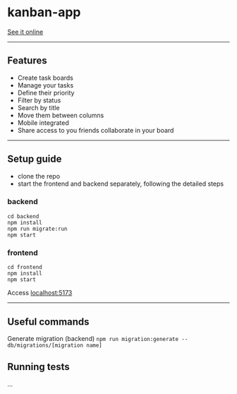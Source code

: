 # kanban-app

[See it online](#)

---

## Features

- Create task boards
- Manage your tasks
- Define their priority
- Filter by status
- Search by title
- Move them between columns
- Mobile integrated
- Share access to you friends collaborate in your board

---

## Setup guide

- clone the repo
- start the frontend and backend separately, following the detailed steps

### backend

```
cd backend
npm install
npm run migrate:run
npm start
```

### frontend

```
cd frontend
npm install
npm start
```

Access [localhost:5173](http://localhost:5173)

---

## Useful commands

Generate migration (backend)
`npm run migration:generate -- db/migrations/[migration name]`

## Running tests

...
